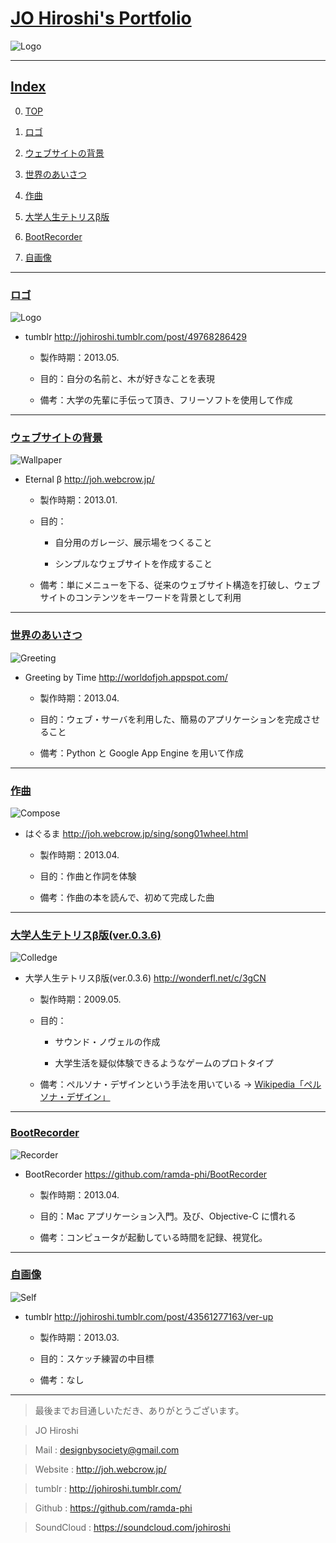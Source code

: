 # [JO Hiroshi's Portfolio](id:toTop)

![Logo]

---

## [Index](id:toIndex)

0. [TOP](#toTop)

1. [ロゴ](#toLogo)

2. [ウェブサイトの背景](#toBG)

3. [世界のあいさつ](#toGreeting)

4. [作曲](#toCompose)

5. [大学人生テトリスβ版](#toColledge)

6. [BootRecorder](#toRecorder)

7. [自画像](#toSelf)

<!--0. TOP

1. ロゴ

2. ウェブサイトの背景

3. 世界のあいさつ

4. 作曲

5. 大学人生テトリスβ版

5. 自画像
-->

---

### [ロゴ](id:toLogo)

![Logo]


* tumblr <http://johiroshi.tumblr.com/post/49768286429>

	* 製作時期：2013.05.
	
	* 目的：自分の名前と、木が好きなことを表現
	
	* 備考：大学の先輩に手伝って頂き、フリーソフトを使用して作成

<!--*[Indexに戻る](#toIndex)*-->

---

### [ウェブサイトの背景](id:toBG)

![Wallpaper]

* Eternal β <http://joh.webcrow.jp/>

	* 製作時期：2013.01.
	
	* 目的：
		* 自分用のガレージ、展示場をつくること
		
		* シンプルなウェブサイトを作成すること
	
	
	* 備考：単にメニューを下る、従来のウェブサイト構造を打破し、ウェブサイトのコンテンツをキーワードを背景として利用

<!--*[Indexに戻る](#toIndex)*-->

---

### [世界のあいさつ](id:toGreeting)

![Greeting]

* Greeting by Time <http://worldofjoh.appspot.com/>

	* 製作時期：2013.04.
	
	* 目的：ウェブ・サーバを利用した、簡易のアプリケーションを完成させること
	
	* 備考：Python と Google App Engine を用いて作成

<!--*[Indexに戻る](#toIndex)*-->

---

### [作曲](id:toCompose)

![Compose]

* はぐるま <http://joh.webcrow.jp/sing/song01wheel.html>

	* 製作時期：2013.04.
	
	* 目的：作曲と作詞を体験
	
	* 備考：作曲の本を読んで、初めて完成した曲

<!--*[Indexに戻る](#toIndex)*-->

---

### [大学人生テトリスβ版(ver.0.3.6)](id:toColledge)

![Colledge]

* 大学人生テトリスβ版(ver.0.3.6) <http://wonderfl.net/c/3gCN>

	* 製作時期：2009.05.
	
	* 目的：
		* サウンド・ノヴェルの作成
		
		* 大学生活を疑似体験できるようなゲームのプロトタイプ
	
	* 備考：ペルソナ・デザインという手法を用いている -> [Wikipedia「ペルソナ・デザイン」](http://ja.wikipedia.org/wiki/%E3%83%9A%E3%83%AB%E3%82%BD%E3%83%8A%E3%83%87%E3%82%B6%E3%82%A4%E3%83%B3)

<!--*[Indexに戻る](#toIndex)*-->

---

### [BootRecorder](id:toRecorder)

![Recorder]

* BootRecorder <https://github.com/ramda-phi/BootRecorder>

	* 製作時期：2013.04.
	
	* 目的：Mac アプリケーション入門。及び、Objective-C に慣れる
	
	* 備考：コンピュータが起動している時間を記録、視覚化。

<!--*[Indexに戻る](#toIndex)*-->

---

### [自画像](id:toSelf)

![Self]

* tumblr <http://johiroshi.tumblr.com/post/43561277163/ver-up>

	* 製作時期：2013.03.
	
	* 目的：スケッチ練習の中目標
	
	* 備考：なし

<!--*[Indexに戻る](#toIndex)*-->

---

> 最後までお目通しいただき、ありがとうございます。

> JO Hiroshi

> Mail : <designbysociety@gmail.com>

> Website : <http://joh.webcrow.jp/>

> tumblr : <http://johiroshi.tumblr.com/>

> Github : <https://github.com/ramda-phi>

> SoundCloud : <https://soundcloud.com/johiroshi>

<!--[トップページへ戻る](#toTop)-->

[Self]: self.jpg
[Logo]: myLogox320.jpg
[Compose]: compose.png
[Recorder]: bootRecorder.png
[Colledge]: colledge.png
[Greeting]: greeting.png
[Wallpaper]: wallpaperx1024.png